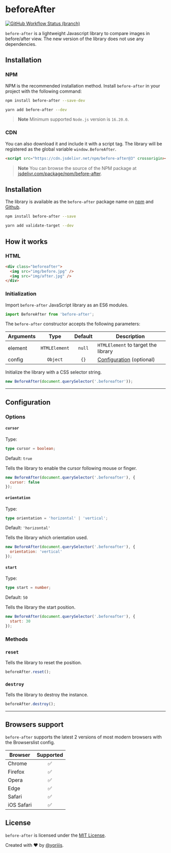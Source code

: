 # beforeAfter

[![GitHub Workflow Status (branch)](https://img.shields.io/github/actions/workflow/status/yoriiis/before-after/build.yml?branch=main&style=for-the-badge)](https://github.com/yoriiis/before-after/actions/workflows/build.yml)

`before-after` is a lightweight Javascript library to compare images in before/after view. The new version of the library does not use any dependencies.

## Installation

### NPM

NPM is the recommended installation method. Install `before-after` in your project with the following command:

```bash
npm install before-after --save-dev
```

```bash
yarn add before-after --dev
```

> **Note** Minimum supported `Node.js` version is `16.20.0`.

### CDN

You can also download it and include it with a script tag. The library will be registered as the global variable `window.BeforeAfter`.

```html
<script src="https://cdn.jsdelivr.net/npm/before-after@3" crossorigin></script>
```

> **Note** You can browse the source of the NPM package at [jsdelivr.com/package/npm/before-after](https://www.jsdelivr.com/package/npm/before-after).

## Installation

The library is available as the `before-after` package name on [npm](https://www.npmjs.com/package/before-after) and [Github](https://github.com/yoriiis/before-after).

```bash
npm install before-after --save
```

```bash
yarn add validate-target --dev
```

## How it works

### HTML

```html
<div class="beforeafter">
  <img src="img/before.jpg" />
  <img src="img/after.jpg" />
</div>
```

### Initialization

Import `before-after` JavaScript library as an ES6 modules.

```js
import BeforeAfter from 'before-after';
```

The `before-after` constructor accepts the following parameters:

| Arguments |     Type      | Default | Description                                |
| --------- | :-----------: | :-----: | ------------------------------------------ |
| element   | `HTMLElement` | `null`  | `HTMLElement` to target the library        |
| config    |   `Object`    |  `{}`   | [Configuration](#configuration) (optional) |

Initialize the library with a CSS selector string.

```js
new BeforeAfter(document.querySelector('.beforeafter'));
```

---

## Configuration

### Options

#### `cursor`

Type:

```ts
type cursor = boolean;
```

Default: `true`

Tells the library to enable the cursor following mouse or finger.

```js
new BeforeAfter(document.querySelector('.beforeafter'), {
  cursor: false
});
```

#### `orientation`

Type:

```ts
type orientation = 'horizontal' | 'vertical';
```

Default: `'horizontal'`

Tells the library which orientation used.

```js
new BeforeAfter(document.querySelector('.beforeafter'), {
  orientation: 'vertical'
});
```

#### `start`

Type:

```ts
type start = number;
```

Default: `50`

Tells the library the start position.

```js
new BeforeAfter(document.querySelector('.beforeafter'), {
  start: 30
});
```

### Methods

### `reset`

Tells the library to reset the position.

```js
beforeAfter.reset();
```

### `destroy`

Tells the library to destroy the instance.

```js
beforeAfter.destroy();
```

---

## Browsers support

`before-after` supports the latest 2 versions of most modern browsers with the Browserslist config.

| Browser    |     Supported      |
| ---------- | :----------------: |
| Chrome     | :white_check_mark: |
| Firefox    | :white_check_mark: |
| Opera      | :white_check_mark: |
| Edge       | :white_check_mark: |
| Safari     | :white_check_mark: |
| iOS Safari | :white_check_mark: |

## License

`before-after` is licensed under the [MIT License](http://opensource.org/licenses/MIT).

Created with ♥ by [@yoriiis](http://github.com/yoriiis).
